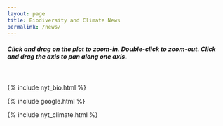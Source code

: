 ```yaml
---
layout: page
title: Biodiversity and Climate News
permalink: /news/
---
```


<h5>
Click and drag on the plot to zoom-in. Double-click to zoom-out. Click and drag the axis to pan along one axis.
</h5>
 
 </br>
  
 {% include nyt_bio.html %}

 {% include google.html %}

 {% include nyt_climate.html %}
